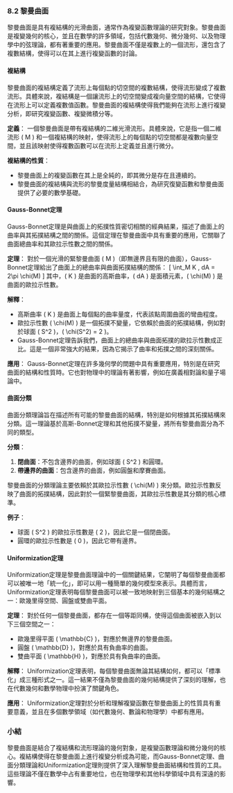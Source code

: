 ### 8.2 黎曼曲面

黎曼曲面是具有複結構的光滑曲面，通常作為複變函數理論的研究對象。黎曼曲面是複變幾何的核心，並且在數學的許多領域，包括代數幾何、微分幾何、以及物理學中的弦理論，都有著重要的應用。黎曼曲面不僅是複數上的一個流形，還包含了複數結構，使得可以在其上進行複變函數的討論。

#### 複結構

黎曼曲面的複結構定義了流形上每個點的切空間的複數結構，使得流形變成了複數流形。具體來說，複結構是一個讓流形上的切空間變成複向量空間的結構，它使得在流形上可以定義複數值函數。黎曼曲面的複結構使得我們能夠在流形上進行複變分析，即研究複變函數、複變微積分等。

**定義**：
一個黎曼曲面是帶有複結構的二維光滑流形。具體來說，它是指一個二維流形 \( M \) 和一個複結構的映射，使得流形上的每個點的切空間都是複數向量空間，並且該映射使得複數函數可以在流形上定義並且進行微分。

**複結構的性質**：
- 黎曼曲面上的複變函數在其上是全純的，即其微分是存在且連續的。
- 黎曼曲面的複結構與流形的黎曼度量結構相結合，為研究復變函數和黎曼曲面提供了必要的數學基礎。

#### Gauss-Bonnet定理

Gauss-Bonnet定理是與曲面上的拓撲性質密切相關的經典結果，描述了曲面上的曲率與其拓撲結構之間的關係。這個定理在黎曼曲面中具有重要的應用，它關聯了曲面總曲率和其歐拉示性數之間的關係。

**定理**：
對於一個光滑的緊黎曼曲面 \( M \)（即無邊界且有限的曲面），Gauss-Bonnet定理給出了曲面上的總曲率與曲面拓撲結構的關係：
\[
\int_M K \, dA = 2\pi \chi(M)
\]
其中，\( K \) 是曲面的高斯曲率，\( dA \) 是面積元素，\( \chi(M) \) 是曲面的歐拉示性數。

**解釋**：
- 高斯曲率 \( K \) 是曲面上每個點的曲率量度，代表該點周圍曲面的彎曲程度。
- 歐拉示性數 \( \chi(M) \) 是一個拓撲不變量，它依賴於曲面的拓撲結構，例如對於球面 \( S^2 \)，\( \chi(S^2) = 2 \)。
- Gauss-Bonnet定理告訴我們，曲面上的總曲率與曲面拓撲的歐拉示性數成正比。這是一個非常強大的結果，因為它揭示了曲率和拓撲之間的深刻關係。

**應用**：
Gauss-Bonnet定理在許多幾何學的問題中具有重要應用，特別是在研究曲面的結構和性質時。它也對物理中的理論有著影響，例如在廣義相對論和量子場論中。

#### 曲面分類

曲面分類理論旨在描述所有可能的黎曼曲面的結構，特別是如何根據其拓撲結構來分類。這一理論基於高斯-Bonnet定理和其他拓撲不變量，將所有黎曼曲面分為不同的類型。

**分類**：
1. **閉曲面**：不包含邊界的曲面，例如球面 \( S^2 \) 和圓環。
2. **帶邊界的曲面**：包含邊界的曲面，例如圓盤和摩賽曲面。

黎曼曲面的分類理論主要依賴於其歐拉示性數 \( \chi(M) \) 來分類。歐拉示性數反映了曲面的拓撲結構，因此對於一個緊黎曼曲面，其歐拉示性數是其分類的核心標準。

**例子**：
- 球面 \( S^2 \) 的歐拉示性數是 \( 2 \)，因此它是一個閉曲面。
- 圓環的歐拉示性數是 \( 0 \)，因此它帶有邊界。

#### Uniformization定理

Uniformization定理是黎曼曲面理論中的一個關鍵結果，它闡明了每個黎曼曲面都可以被唯一地「統一化」，即可以用一種簡單的幾何模型來表示。具體而言，Uniformization定理表明每個黎曼曲面可以被一致地映射到三個基本的幾何結構之一：歐幾里得空間、圓盤或雙曲平面。

**定理**：
對於任何一個黎曼曲面，都存在一個等距同構，使得這個曲面被嵌入到以下三個空間之一：
- 歐幾里得平面 \( \mathbb{C} \)，對應於無邊界的黎曼曲面。
- 圓盤 \( \mathbb{D} \)，對應於具有負曲率的曲面。
- 雙曲平面 \( \mathbb{H} \)，對應於具有負曲率的曲面。

**解釋**：
Uniformization定理表明，每個黎曼曲面無論其結構如何，都可以「標準化」成三種形式之一。這一結果不僅為黎曼曲面的幾何結構提供了深刻的理解，也在代數幾何和數學物理中扮演了關鍵角色。

**應用**：
Uniformization定理對於分析和理解複變函數在黎曼曲面上的性質具有重要意義，並且在多個數學領域（如代數幾何、數論和物理學）中都有應用。

### 小結

黎曼曲面是結合了複結構和流形理論的幾何對象，是複變函數理論和微分幾何的核心。複結構使得在黎曼曲面上進行複變分析成為可能，而Gauss-Bonnet定理、曲面分類理論和Uniformization定理則提供了深入理解黎曼曲面結構和性質的工具。這些理論不僅在數學中占有重要地位，也在物理學和其他科學領域中具有深遠的影響。